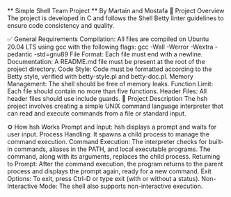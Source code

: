 ** Simple Shell Team Project **
By Martain and Mostafa
📝 Project Overview
The project is developed in C and follows the Shell Betty linter guidelines to ensure code consistency and quality.

✅ General Requirements
Compilation: All files are compiled on Ubuntu 20.04 LTS using gcc with the following flags:
gcc -Wall -Werror -Wextra -pedantic -std=gnu89
File Format: Each file must end with a newline.
Documentation: A README.md file must be present at the root of the project directory.
Code Style: Code must be formatted according to the Betty style, verified with betty-style.pl and betty-doc.pl.
Memory Management: The shell should be free of memory leaks.
Function Limit: Each file should contain no more than five functions.
Header Files: All header files should use include guards.
📄 Project Description
The hsh project involves creating a simple UNIX command language interpreter that can read and execute commands from a file or standard input.

⚙️ How hsh Works
Prompt and Input: hsh displays a prompt and waits for user input.
Process Handling: It spawns a child process to manage the command execution.
Command Execution: The interpreter checks for built-in commands, aliases in the PATH, and local executable programs. The command, along with its arguments, replaces the child process.
Returning to Prompt: After the command execution, the program returns to the parent process and displays the prompt again, ready for a new command.
Exit Options: To exit, press Ctrl-D or type exit (with or without a status).
Non-Interactive Mode: The shell also supports non-interactive execution.

